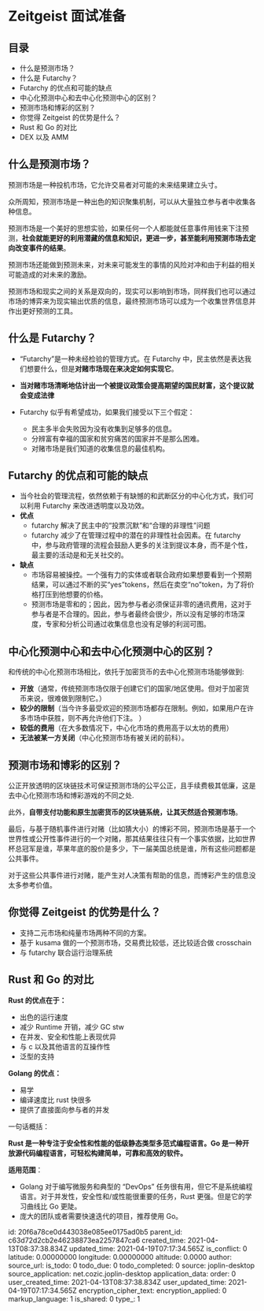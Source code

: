 # Zeitgeist 面试准备

## 目录

- 什么是预测市场？
- 什么是 Futarchy？
- Futarchy 的优点和可能的缺点
- 中心化预测中心和去中心化预测中心的区别？
- 预测市场和博彩的区别？
- 你觉得 Zeitgeist 的优势是什么？
- Rust 和 Go 的对比
- DEX 以及 AMM

## 什么是预测市场？

预测市场是一种投机市场，它允许交易者对可能的未来结果建立头寸。

众所周知，预测市场是一种出色的知识聚集机制，可以从大量独立参与者中收集各种信息。

预测市场是一个美好的思想实验，如果任何一个人都能就任意事件用钱来下注预测，**社会就能更好的利用潜藏的信息和知识，更进一步，甚至能利用预测市场去定向改变事件的结果**。

预测市场还能做到预测未来，对未来可能发生的事情的风险对冲和由于利益的相关可能造成的对未来的激励。

预测市场和现实之间的关系是双向的，现实可以影响到市场，同样我们也可以通过市场的博弈来为现实输出优质的信息，最终预测市场可以成为一个收集世界信息并作出更好预测的工具。

## 什么是 Futarchy？

- “Futarchy”是一种未经检验的管理方式。在 Futarchy 中，民主依然是表达我们想要什么，但是**对赌市场现在来决定如何实现它**。
- **当对赌市场清晰地估计出一个被提议政策会提高期望的国民财富，这个提议就会变成法律**
- Futarchy 似乎有希望成功，如果我们接受以下三个假定：

  - 民主多半会失败因为没有收集到足够多的信息。
  - 分辨富有幸福的国家和贫穷痛苦的国家并不是那么困难。
  - 对赌市场是我们知道的收集信息的最佳机构。

## Futarchy 的优点和可能的缺点

- 当今社会的管理流程，依然依赖于有缺憾的和武断区分的中心化方式，我们可以利用 Futarchy 来改进透明度以及功效。
- **优点**
  - futarchy 解决了民主中的“投票沉默”和“合理的非理性”问题
  - futarchy 减少了在管理过程中的潜在的非理性社会因素。在 futarchy 中，参与政府管理的流程会鼓励人更多的关注到提议本身，而不是个性，最主要的活动是和无关社交的。
- **缺点**
  - 市场容易被操控。一个强有力的实体或者联合政府如果想要看到一个预期结果，可以通过不断的买“yes”tokens，然后在卖空“no”token，为了将价格打压到他想要的价格。
  - 预测市场是零和的；因此，因为参与者必须保证非零的通讯费用，这对于参与者是不合理的。因此，参与者最终会很少，所以没有足够的市场深度，专家和分析公司通过收集信息也没有足够的利润可图。

## 中心化预测中心和去中心化预测中心的区别？

和传统的中心化预测市场相比，依托于加密货币的去中心化预测市场能够做到:

- **开放**（通常，传统预测市场仅限于创建它们的国家/地区使用。但对于加密货币来说，很难做到限制它。）
- **较少的限制**（当今许多最受欢迎的预测市场都存在限制。例如，如果用户在许多市场中获胜，则不再允许他们下注。 ）
- **较低的费用**（在大多数情况下，中心化市场的费用高于以太坊的费用）
- **无法被某一方关闭**（中心化预测市场有被关闭的前科）。

## 预测市场和博彩的区别？

公正开放透明的区块链技术可保证预测市场的公平公正，且手续费极其低廉，这是去中心化预测市场和博彩游戏的不同之处.

此外，**自带支付功能和原生加密货币的区块链系统，让其天然适合预测市场**。

最后，与基于随机事件进行对赌（比如猜大小）的博彩不同，预测市场是基于一个世界性或公开性事件进行的一个对赌，那其结果往往只有一个事实依据，比如世界杯总冠军是谁，苹果年底的股价是多少，下一届美国总统是谁，所有这些问题都是公共事件。

对于这些公共事件进行对赌，能产生对人决策有帮助的信息，而博彩产生的信息没太多参考价值。

## 你觉得 Zeitgeist 的优势是什么？

- 支持二元市场和纯量市场两种不同的方案。
- 基于 kusama 做的一个预测市场，交易费比较低，还比较适合做 crosschain
- 与 futarchy 联合运行治理系统

## Rust 和 Go 的对比

**Rust 的优点在于：**

- 出色的运行速度
- 减少 Runtime 开销，减少 GC stw
- 在并发、安全和性能上表现优异
- 与 c 以及其他语言的互操作性
- 泛型的支持

**Golang 的优点：**

- 易学
- 编译速度比 rust 快很多
- 提供了直接面向参与者的并发

一句话概括：

**Rust 是一种专注于安全性和性能的低级静态类型多范式编程语言。Go 是一种开放源代码编程语言，可轻松构建简单，可靠和高效的软件。**

**适用范围**：

- Golang 对于编写微服务和典型的 “DevOps” 任务很有用，但它不是系统编程语言。对于并发性，安全性和/或性能很重要的任务，Rust 更强。但是它的学习曲线比 Go 更陡。
- 庞大的团队或者需要快速迭代的项目，推荐使用 Go。



id: 20f6a78ce0d443038e085ee0175ad0b5
parent_id: c63d72d2cb2e46238873ea2257847ca6
created_time: 2021-04-13T08:37:38.834Z
updated_time: 2021-04-19T07:17:34.565Z
is_conflict: 0
latitude: 0.00000000
longitude: 0.00000000
altitude: 0.0000
author: 
source_url: 
is_todo: 0
todo_due: 0
todo_completed: 0
source: joplin-desktop
source_application: net.cozic.joplin-desktop
application_data: 
order: 0
user_created_time: 2021-04-13T08:37:38.834Z
user_updated_time: 2021-04-19T07:17:34.565Z
encryption_cipher_text: 
encryption_applied: 0
markup_language: 1
is_shared: 0
type_: 1